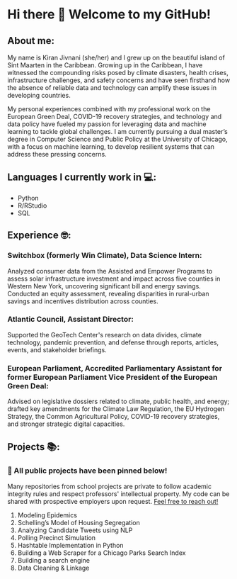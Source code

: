 # Hi there 👋 Welcome to my GitHub! 

## About me: 
My name is Kiran Jivnani (she/her) and I grew up on the beautiful island of Sint Maarten in the Caribbean. Growing up in the Caribbean, I have witnessed the compounding risks posed by climate disasters, health crises, infrastructure challenges, and safety concerns and have seen firsthand how the absence of reliable data and technology can amplify these issues in developing countries. 

My personal experiences combined with my professional work on the European Green Deal, COVID-19 recovery strategies, and technology and data policy have fueled my passion for leveraging data and machine learning to tackle global challenges. I am currently pursuing a dual master’s degree in Computer Science and Public Policy at the University of Chicago, with a focus on machine learning, to develop resilient systems that can address these pressing concerns.

## Languages I currently work in :computer:: 
- Python
- R/RStudio
- SQL

## Experience :nerd_face:: 

### Switchbox (formerly Win Climate), Data Science Intern: 
Analyzed consumer data from the Assisted and Empower Programs to assess solar infrastructure investment and impact across five counties in Western New York, uncovering significant bill and energy savings. Conducted an equity assessment, revealing disparities in rural-urban savings and incentives distribution across counties. 	 	 	

### Atlantic Council, Assistant Director:  	 	 	 	 	 	    	 	  
Supported the GeoTech Center's research on data divides, climate technology, pandemic prevention, and defense through reports, articles, events, and stakeholder briefings.
                   
### European Parliament, Accredited Parliamentary Assistant for former European Parliament Vice President of the European Green Deal: 
Advised on legislative dossiers related to climate, public health, and energy; drafted key amendments for the Climate Law Regulation, the EU Hydrogen Strategy, the Common Agricultural Policy, COVID-19 recovery strategies, and stronger strategic digital capacities.

## Projects :books:: 

### :pushpin: All public projects have been pinned below! 
  
Many repositories from school projects are private to follow academic integrity rules and respect professors' intellectual property. My code can be shared with prospective employers upon request. [Feel free to reach out!](<ksjivnani@uchicago.edu>)


1. Modeling Epidemics
2. Schelling’s Model of Housing Segregation
3. Analyzing Candidate Tweets using NLP
4. Polling Precinct Simulation
5. Hashtable Implementation in Python
6. Building a Web Scraper for a Chicago Parks Search Index
7. Building a search engine
8. Data Cleaning & Linkage 


